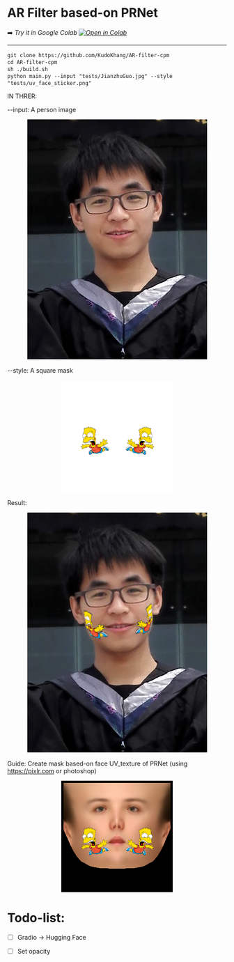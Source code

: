 # AR Filter based-on PRNet

➡️ *Try it in Google Colab [![Open in Colab](https://colab.research.google.com/assets/colab-badge.svg)](https://colab.research.google.com/drive/1F1yCr-JPaTXQNSUQt9gnkIRJlvdQkea3?usp=sharing)*

-------------

```
git clone https://github.com/KudoKhang/AR-filter-cpm
cd AR-filter-cpm
sh ./build.sh
python main.py --input "tests/JianzhuGuo.jpg" --style "tests/uv_face_sticker.png"
```
IN THRER:

--input: A person image
 
<p align="center">
    <img src="tests/JianzhuGuo.jpg">
</p>

--style: A square mask

<p align="center">
    <img src="tests/uv_face_sticker.png" height="256" width="256">
</p>
Result:
<p align="center">
    <img src="output/JianzhuGuo.png">
</p>

Guide: Create mask based-on face UV_texture of PRNet (using https://pixlr.com or photoshop)

<p align="center">
    <img src="tests/uv_face_PRNet.png" height="256" width="256">
</p>

# Todo-list:

- [ ] Gradio -> Hugging Face

- [ ] Set opacity